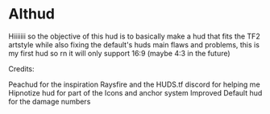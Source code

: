 # Althud

Hiiiiiii so the objective of this hud is to basically make a hud that fits the TF2 artstyle while also fixing the default's huds main flaws and problems, this is my first hud so rn it will only support 16:9 (maybe 4:3 in the future)



Credits:

Peachud for the inspiration
Raysfire and the HUDS.tf discord for helping me
Hipnotize hud for part of the Icons and anchor system
Improved Default hud for the damage numbers 